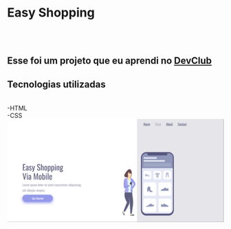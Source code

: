 <h1>Easy Shopping </h1>
<br>
<br>
<h2>Esse foi um projeto que eu aprendi no <a href="https://rodolfomori.com.br/devclub">DevClub</a></h2>

<h2>Tecnologias utilizadas</h2>
<br>
   -HTML
   <br>
   -CSS

<img src="https://github.com/PauloSantos10/primeiro-projeto-responsivo/blob/main/img/desktop.png?raw=true">
